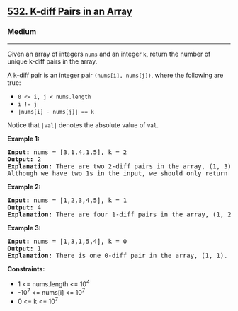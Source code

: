 <h2><a href="https://leetcode.com/problems/k-diff-pairs-in-an-array">532. K-diff Pairs in an Array</a></h2>
<h3>Medium</h3>
<hr>
<p>Given an array of integers <code>nums</code> and an integer <code>k</code>, return the number of unique k-diff pairs in the array.</p>

<p>A k-diff pair is an integer pair <code>(nums[i], nums[j])</code>, where the following are true:</p>
<ul>
  <li><code>0 <= i, j < nums.length</code></li>
  <li><code>i != j</code></li>
  <li><code>|nums[i] - nums[j]| == k</code></li>
</ul>
<p>Notice that <code>|val|</code> denotes the absolute value of <code>val</code>.</p>

<p><strong>Example 1:</strong></p>
<pre>
<strong>Input:</strong> nums = [3,1,4,1,5], k = 2
<strong>Output:</strong> 2
<strong>Explanation:</strong> There are two 2-diff pairs in the array, (1, 3) and (3, 5).
Although we have two 1s in the input, we should only return the number of unique pairs.
</pre>

<p><strong>Example 2:</strong></p>
<pre>
<strong>Input:</strong> nums = [1,2,3,4,5], k = 1
<strong>Output:</strong> 4
<strong>Explanation:</strong> There are four 1-diff pairs in the array, (1, 2), (2, 3), (3, 4) and (4, 5).
</pre>

<p><strong>Example 3:</strong></p>
<pre>
<strong>Input:</strong> nums = [1,3,1,5,4], k = 0
<strong>Output:</strong> 1
<strong>Explanation:</strong> There is one 0-diff pair in the array, (1, 1).
</pre>

<p><strong>Constraints:</strong></p>
<ul>
  <li>1 <= nums.length <= 10<sup>4</sup></li>
  <li>-10<sup>7</sup> <= nums[i] <= 10<sup>7</sup></li>
  <li>0 <= k <= 10<sup>7</sup></li>
</ul>
